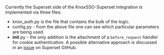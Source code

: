 Currently the Superset side of the KnoxSSO-Superset integration is implemented via three files:

* knox_auth.py is the file that contains the bulk of the logic.
* config.py - from the above file one can see which particular parameters are being used.
* __init__.py - the only addition is the attachment of a `before_request` handler for cookie authentication. A possible alternative approach is discussed in an [issue](https://github.com/apache/incubator-superset/issues/7024) on Superset GitHub.
